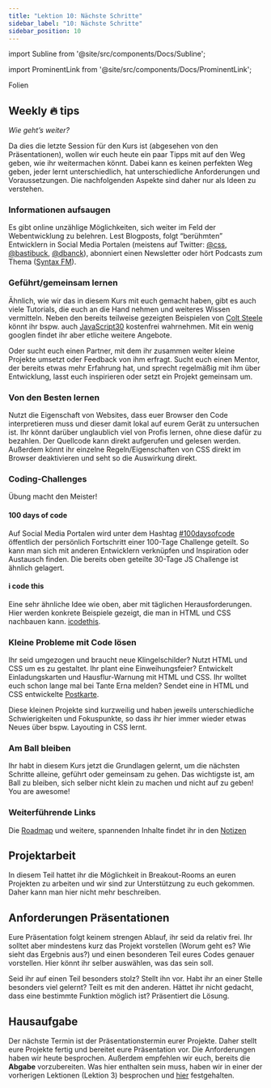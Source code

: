 ```yaml
---
title: "Lektion 10: Nächste Schritte"
sidebar_label: "10: Nächste Schritte"
sidebar_position: 10
---
```


import Subline from '@site/src/components/Docs/Subline';

<Subline text="Nächste Schritte nach dem Kurs" />

import ProminentLink from '@site/src/components/Docs/ProminentLink';

<ProminentLink link="https://docs.google.com/presentation/d/1rxv2lCl-0EDGCeyh69hllK3kL0Ck5-qgnJ-3UJbIp50">Folien</ProminentLink>

## Weekly 🔥 tips

_Wie geht’s weiter?_

Da dies die letzte Session für den Kurs ist (abgesehen von den Präsentationen), wollen wir euch heute ein paar Tipps mit auf den Weg geben, wie ihr weitermachen könnt. Dabei kann es keinen perfekten Weg geben, jeder lernt unterschiedlich, hat unterschiedliche Anforderungen und Voraussetzungen. Die nachfolgenden Aspekte sind daher nur als Ideen zu verstehen.

### Informationen aufsaugen

Es gibt online unzählige Möglichkeiten, sich weiter im Feld der Webentwicklung zu belehren. Lest Blogposts, folgt “berühmten” Entwicklern in Social Media Portalen (meistens auf Twitter: [@css](https://twitter.com/css), [@bastibuck](https://twitter.com/bastibuck), [@dbanck](https://twitter.com/dbanck)), abonniert einen Newsletter oder hört Podcasts zum Thema ([Syntax FM](http://syntax.fm/)).

### Geführt/gemeinsam lernen

Ähnlich, wie wir das in diesem Kurs mit euch gemacht haben, gibt es auch viele Tutorials, die euch an die Hand nehmen und weiteres Wissen vermitteln. Neben den bereits teilweise gezeigten Beispielen von [Colt Steele](https://www.youtube.com/watch?v=SF_Xl5TOGlY&list=PLblA84xge2_xNtaFnZhefjFbnDrpySKD3) könnt ihr bspw. auch [JavaScript30](https://javascript30.com/) kostenfrei wahrnehmen. Mit ein wenig googlen findet ihr aber etliche weitere Angebote.

Oder sucht euch einen Partner, mit dem ihr zusammen weiter kleine Projekte umsetzt oder Feedback von ihm erfragt. Sucht euch einen Mentor, der bereits etwas mehr Erfahrung hat, und sprecht regelmäßig mit ihm über Entwicklung, lasst euch inspirieren oder setzt ein Projekt gemeinsam um.

### Von den Besten lernen

Nutzt die Eigenschaft von Websites, dass euer Browser den Code interpretieren muss und dieser damit lokal auf eurem Gerät zu untersuchen ist. Ihr könnt darüber unglaublich viel von Profis lernen, ohne diese dafür zu bezahlen. Der Quellcode kann direkt aufgerufen und gelesen werden. Außerdem könnt ihr einzelne Regeln/Eigenschaften von CSS direkt im Browser deaktivieren und seht so die Auswirkung direkt.

### Coding-Challenges

Übung macht den Meister!

#### 100 days of code

Auf Social Media Portalen wird unter dem Hashtag [#100daysofcode](https://www.100daysofcode.com/) öffentlich der persönlich Fortschritt einer 100-Tage Challenge geteilt. So kann man sich mit anderen Entwicklern verknüpfen und Inspiration oder Austausch finden. Die bereits oben geteilte 30-Tage JS Challenge ist ähnlich gelagert.

#### i code this

Eine sehr ähnliche Idee wie oben, aber mit täglichen Herausforderungen. Hier werden konkrete Beispiele gezeigt, die man in HTML und CSS nachbauen kann. [icodethis](https://www.icodethis.com/).

### Kleine Probleme mit Code lösen

Ihr seid umgezogen und braucht neue Klingelschilder? Nutzt HTML und CSS um es zu gestaltet. Ihr plant eine Einweihungsfeier? Entwickelt Einladungskarten und Hausflur-Warnung mit HTML und CSS. Ihr wolltet euch schon lange mal bei Tante Erna melden? Sendet eine in HTML und CSS entwickelte [Postkarte](https://codepen.io/texxs/pen/xmJVgp).

Diese kleinen Projekte sind kurzweilig und haben jeweils unterschiedliche Schwierigkeiten und Fokuspunkte, so dass ihr hier immer wieder etwas Neues über bspw. Layouting in CSS lernt.

### Am Ball bleiben

Ihr habt in diesem Kurs jetzt die Grundlagen gelernt, um die nächsten Schritte alleine, geführt oder gemeinsam zu gehen. Das wichtigste ist, am Ball zu bleiben, sich selber nicht klein zu machen und nicht auf zu geben! You are awesome!

### Weiterführende Links

Die [Roadmap](https://roadmap.sh/frontend) und weitere, spannenden Inhalte findet ihr in den [Notizen](/docs/notes/next)

## Projektarbeit

In diesem Teil hattet ihr die Möglichkeit in Breakout-Rooms an euren Projekten zu arbeiten und wir sind zur Unterstützung zu euch gekommen. Daher kann man hier nicht mehr beschreiben.

## Anforderungen Präsentationen

Eure Präsentation folgt keinem strengen Ablauf, ihr seid da relativ frei. Ihr solltet aber mindestens kurz das Projekt vorstellen (Worum geht es? Wie sieht das Ergebnis aus?) und einen besonderen Teil eures Codes genauer vorstellen. Hier könnt ihr selber auswählen, was das sein soll.

Seid ihr auf einen Teil besonders stolz? Stellt ihn vor. Habt ihr an einer Stelle besonders viel gelernt? Teilt es mit den anderen. Hättet ihr nicht gedacht, dass eine bestimmte Funktion möglich ist? Präsentiert die Lösung.

## Hausaufgabe

Der nächste Termin ist der Präsentationstermin eurer Projekte. Daher stellt eure Projekte fertig und bereitet eure Präsentation vor. Die Anforderungen haben wir heute besprochen.
Außerdem empfehlen wir euch, bereits die **Abgabe** vorzubereiten. Was hier enthalten sein muss, haben wir in einer der vorherigen Lektionen (Lektion 3) besprochen und [hier](/docs/project) festgehalten.
